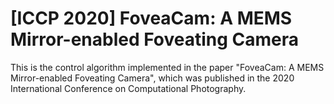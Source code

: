 # [ICCP 2020] FoveaCam: A MEMS Mirror-enabled Foveating Camera
This is the control algorithm implemented in the paper "FoveaCam: A MEMS Mirror-enabled Foveating Camera", which was published in the 2020 International Conference on Computational Photography.
